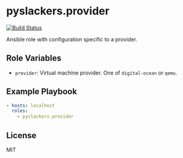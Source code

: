 pyslackers.provider
===================

[![Build Status](https://travis-ci.org/ovv/ansible-role-provider.svg?branch=master)](https://travis-ci.org/ovv/ansible-role-provider)

Ansible role with configuration specific to a provider.


Role Variables
--------------
* `provider`: Virtual machine provider. One of `digital-ocean` or `qemu`.

Example Playbook
----------------

```yml
- hosts: localhost
  roles: 
    - pyslackers.provider
```

License
-------

MIT
